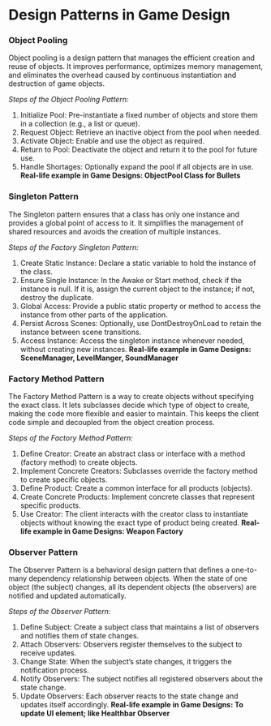 # Design Patterns in Game Design
 
### Object Pooling 
Object pooling is a design pattern that manages the efficient creation and reuse of objects. 
It improves performance, optimizes memory management, and eliminates the overhead caused by continuous instantiation and destruction of game objects.

*Steps of the Object Pooling Pattern:*
1. Initialize Pool: Pre-instantiate a fixed number of objects and store them in a collection (e.g., a list or queue).
2. Request Object: Retrieve an inactive object from the pool when needed.
3. Activate Object: Enable and use the object as required.
4. Return to Pool: Deactivate the object and return it to the pool for future use.
5. Handle Shortages: Optionally expand the pool if all objects are in use.
**Real-life example in Game Designs:  ObjectPool Class for Bullets**

### Singleton Pattern
The Singleton pattern ensures that a class has only one instance and provides a global point of access to it. 
It simplifies the management of shared resources and avoids the creation of multiple instances.

*Steps of the Factory Singleton Pattern:*
1. Create Static Instance: Declare a static variable to hold the instance of the class.
2. Ensure Single Instance: In the Awake or Start method, check if the instance is null. If it is, assign the current object to the instance; if not, destroy the duplicate.
3. Global Access: Provide a public static property or method to access the instance from other parts of the application.
4. Persist Across Scenes: Optionally, use DontDestroyOnLoad to retain the instance between scene transitions.
5. Access Instance: Access the singleton instance whenever needed, without creating new instances.
**Real-life example in Game Designs:  SceneManager, LevelManger, SoundManager**

### Factory Method Pattern
The Factory Method Pattern is a way to create objects without specifying the exact class. 
It lets subclasses decide which type of object to create, making the code more flexible and easier to maintain. 
This keeps the client code simple and decoupled from the object creation process.

*Steps of the Factory Method Pattern:*
1. Define Creator: Create an abstract class or interface with a method (factory method) to create objects.
2. Implement Concrete Creators: Subclasses override the factory method to create specific objects.
3. Define Product: Create a common interface for all products (objects).
4. Create Concrete Products: Implement concrete classes that represent specific products.
5. Use Creator: The client interacts with the creator class to instantiate objects without knowing the exact type of product being created.
**Real-life example in Game Designs:  Weapon Factory**

### Observer Pattern
The Observer Pattern is a behavioral design pattern that defines a one-to-many dependency relationship between objects.
When the state of one object (the subject) changes, all its dependent objects (the observers) are notified and updated automatically.

*Steps of the Observer Pattern:*
1. Define Subject: Create a subject class that maintains a list of observers and notifies them of state changes.
2. Attach Observers: Observers register themselves to the subject to receive updates.
3. Change State: When the subject’s state changes, it triggers the notification process.
4. Notify Observers: The subject notifies all registered observers about the state change.
5. Update Observers: Each observer reacts to the state change and updates itself accordingly.
**Real-life example in Game Designs:  To update UI element; like Healthbar Observer**
